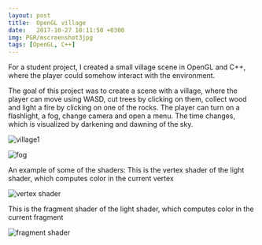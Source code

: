 ```yaml
---
layout: post
title:  OpenGL village
date:   2017-10-27 10:11:50 +0300
img: PGR/mscreenshot3jpg
tags: [OpenGL, C++]
---
```

For a student project, I created a small village scene in OpenGL and C++, where the player could
somehow interact with the environment. 

The goal of this project was to create a scene with a village, where the player can move using WASD, 
cut trees by clicking on them, collect wood and light a fire by clicking on one of the rocks.
The player can turn on a flashlight, a fog, change camera and open a menu. The time changes, which is visualized by 
darkening and dawning of the sky.

![village1]({{site.baseurl}}/images/pages/PGR/screenshot1.jpg)

![fog]({{site.baseurl}}/images/pages/PGR/screenshot2.jpg)

An example of some of the shaders: 
This is the vertex shader of the light shader, which computes color in the current vertex

![vertex shader]({{site.baseurl}}/images/pages/PGR/openglvert.jpg)

This is the fragment shader of the light shader, which computes color in the current fragment

![fragment shader]({{site.baseurl}}/images/pages/PGR/openglfrag.jpg)